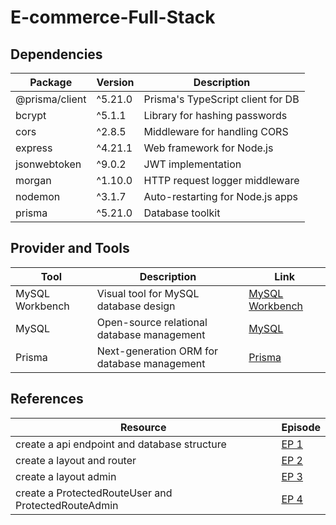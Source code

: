
# E-commerce-Full-Stack

## Dependencies

| Package          | Version   | Description                        |
|------------------|-----------|------------------------------------|
| @prisma/client   | ^5.21.0   | Prisma's TypeScript client for DB  |
| bcrypt           | ^5.1.1    | Library for hashing passwords      |
| cors             | ^2.8.5    | Middleware for handling CORS       |
| express          | ^4.21.1   | Web framework for Node.js          |
| jsonwebtoken     | ^9.0.2    | JWT implementation                 |
| morgan           | ^1.10.0   | HTTP request logger middleware     |
| nodemon          | ^3.1.7    | Auto-restarting for Node.js apps   |
| prisma           | ^5.21.0   | Database toolkit                   |


## Provider and Tools

| Tool              | Description                                 | Link                                            |
|-------------------|---------------------------------------------|-------------------------------------------------|
| MySQL Workbench   | Visual tool for MySQL database design       | [MySQL Workbench](https://www.mysql.com/products/workbench/) |
| MySQL             | Open-source relational database management  | [MySQL](https://www.mysql.com/)                 |
| Prisma            | Next-generation ORM for database management | [Prisma](https://www.prisma.io/)                |





## References

| Resource                             | Episode                                                              |
|-------------------------------------------------|--------------------------------------------------------------------|
| create a api endpoint and database structure  | [EP 1](https://youtu.be/-gOvzR_wpk0?si=1BfAUA2g-y4m-ZmK)     |
| create a layout and router | [EP 2](https://youtu.be/wtbj0KqLxvM?si=EZwZKOH_gRxYMIOe)     |
| create a layout admin | [EP 3](https://youtu.be/EVEAO46Gw54?si=rKj-FmY95SRQXHJ8)     |
| create a ProtectedRouteUser and ProtectedRouteAdmin | [EP 4](https://youtu.be/ArfRL2PWJS0?si=f6CJXVAmD2fHKEfu)     |


